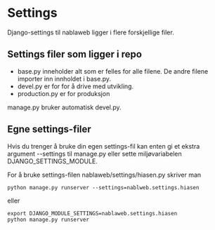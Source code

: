 # Settings #

Django-settings til nablaweb ligger i flere forskjellige filer.

## Settings filer som ligger i repo ##
* base.py inneholder alt som er felles for alle filene. De andre filene importer inn innholdet i base.py.
* devel.py er for for å drive med utvikling.
* production.py er for produksjon

manage.py bruker automatisk devel.py.

## Egne settings-filer ##
Hvis du trenger å bruke din egen settings-fil kan enten gi et ekstra argument --settings til manage.py eller sette miljøvariabelen DJANGO_SETTINGS_MODULE.

For å bruke settings-filen nablaweb/settings/hiasen.py skriver man
```
python manage.py runserver --settings=nablweb.settings.hiasen
```

eller
```
export DJANGO_MODULE_SETTINGS=nablaweb.settings.hiasen
python manage.py runserver
```